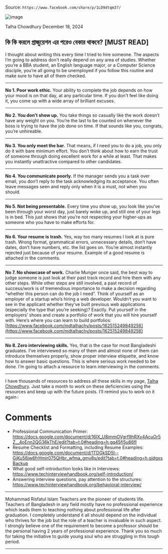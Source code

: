 Source: `https://www.facebook.com/share/p/1LD9dtqm37/`

![image](https://github.com/user-attachments/assets/eda434a2-2ddd-4e63-aa42-ffca51f12f67)


Talha Chowdhury
December 18, 2024

## কি কি করলে গ্রাজুয়েশন এর পরেও বেকার থাকবে? [MUST READ]

I thought about writing this every time I tried to hire someone. The aspects I’m going to address don't really depend on any area of studies. Whether you’re a BBA student, an English language major, or a Computer Science disciple, you’re all going to be unemployed if you follow this routine and make sure to have all of them checked.

---

**No 1. Poor work ethic.** Your ability to complete the job depends on how your mood is on that day, at any particular time. If you don't feel like doing it, you come up with a wide array of brilliant excuses.

---

**No 2. You don’t show up.** You take things so casually like the work doesn’t have any weight on you. You’re the last to be counted on whenever the boss is trying to have the job done on time. If that sounds like you, congrats, you’re unhireable.

---

**No 3. You only meet the bar.** That means, if I need you to do a job, you only do it with bare minimum effort. You don’t think about how to earn the trust of someone through doing excellent work for a while at least. That makes you instantly unattractive compared to other candidates.

---

**No 4. You communicate poorly.** If the manager sends you a task over email, you don’t reply to the task acknowledging its acceptance. You often leave messages seen and reply only when it is a must, not when you should.

---

**No 5. Not being presentable.** Every time you show up, you look like you’ve been through your worst day, just barely woke up, and still one of your legs is in bed. This just shows that you’re not respecting your higher-ups as someone who you have to make efforts for.

---

**No 6. Your resume is trash.** Yes, way too many resumes I look at is pure trash. Wrong format, grammatical errors, unnecessary details, don’t have dates, don’t have numbers, etc. the list goes on. You’re almost instantly rejected just because of your resume. Example of a good resume is attached in the comments.

---

**No 7. No showcase of work.** Charlie Munger once said, the best way to judge someone is just look at their past track record and hire them with any other steps. While other steps are still involved, a past record of success/work is of tremendous importance to make a decision regarding “whether this person can do the job I need”. Think of yourself as an employer of a startup who’s hiring a web developer. Wouldn’t you want to see in the applicant whether they’ve built previous web applications (especially the type that you’re seeking)? Exactly. Put yourself in the employers’ shoes and create a portfolio of work that you will hire yourself with. Here’s where you can learn to build portfolios: [https://www.facebook.com/mdtalhachy/posts/162515249849256](https://www.facebook.com/mdtalhachy/posts/162515249849256)

---

**No 8. Zero interviewing skills.** Yes, that is the case for most Bangladeshi graduates. I’ve interviewed so many of them and almost none of them can introduce themselves properly, show proper interview etiquette, and know how to answer basic questions. This is where serious work needed to be done. I’m going to attach a resource to learn interviewing in the comments.

---

I have thousands of resources to address all these skills in my page, [Talha Chowdhury](https://www.facebook.com/mdtalhachy). Just take a month to work on these deficiencies using the resources and keep up with the future posts. I’ll remind you to work on it again।

# Comments

- Professional Communication Primer: https://docs.google.com/document/d/16lX_U8immOVgrf9hRXv4AcuOr5Z__4oEnn2QG36kThE/edit?tab=t.0#heading=h.gq45fj5u86fl
- Resume Checklist and Formatting, including Resume Examples: https://docs.google.com/document/d/1TDGkSD5l--GjKu56jw6frHmjr075QHbr_wfma_gmv8s/edit?tab=t.0#heading=h.gjdgxs [Backup](https://github.com/b1tranger/archive/blob/main/.md/Guide/6.%20%E0%A6%95%E0%A6%BF%20%E0%A6%95%E0%A6%BF%20%E0%A6%95%E0%A6%B0%E0%A6%B2%E0%A7%87%20%E0%A6%97%E0%A7%8D%E0%A6%B0%E0%A6%BE%E0%A6%9C%E0%A7%81%E0%A7%9F%E0%A7%87%E0%A6%B6%E0%A6%A8%20%E0%A6%8F%E0%A6%B0%20%E0%A6%AA%E0%A6%B0%E0%A7%87%E0%A6%93%20%E0%A6%AC%E0%A7%87%E0%A6%95%E0%A6%BE%E0%A6%B0%20%E0%A6%A5%E0%A6%BE%E0%A6%95%E0%A6%AC%E0%A7%87%20-%20Talha%20Chowdhury/CodePath%20Resume%20Checklist%20%26%20Formats.md)
- What good self-introduction looks like in Interviews: https://www.techinterviewhandbook.org/self-introduction/
- Answering interview questions, pay attention to the structures: https://www.techinterviewhandbook.org/behavioral-interview/

---

Mohammad Risfatul Islam
Teachers are the pioneer of students life. Teachers of Bangladesh in any field mostly have no professional experience which leads them to teaching nothing about professional life after graduation. I completely understand it all should depend on the individual who thrives for the job but the role of a teacher is invaluable in such aspect. I strongly believe one of the requirement to become a professor should be the personal having 2 years of professional experience.
Thank you so much for taking the initiative to guide young soul who are struggling in this tough period.

---

